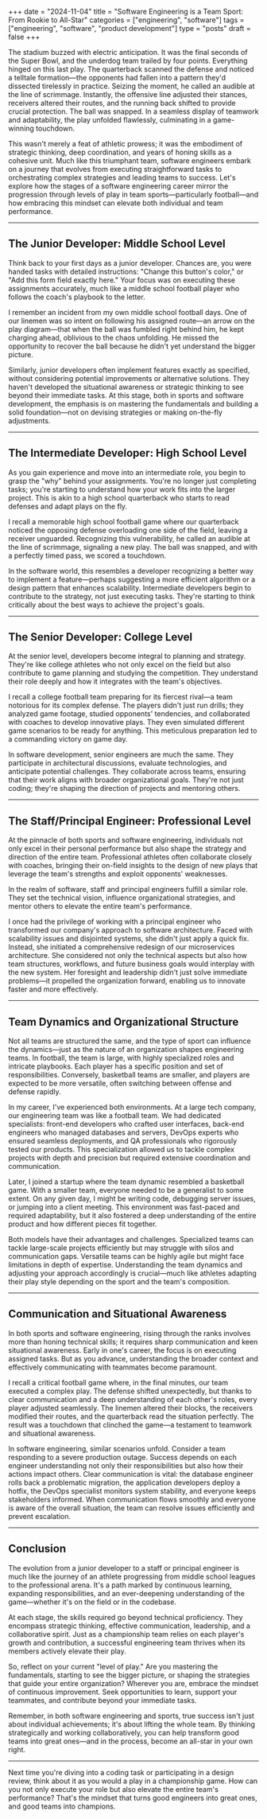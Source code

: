 
+++
date = "2024-11-04"
title = "Software Engineering is a Team Sport: From Rookie to All-Star"
categories = ["engineering", "software"]
tags = ["engineering", "software", "product development"]
type = "posts"
draft = false
+++

The stadium buzzed with electric anticipation. It was the final seconds of the Super Bowl, and the underdog team trailed by four points. Everything hinged on this last play. The quarterback scanned the defense and noticed a telltale formation—the opponents had fallen into a pattern they'd dissected tirelessly in practice. Seizing the moment, he called an audible at the line of scrimmage. Instantly, the offensive line adjusted their stances, receivers altered their routes, and the running back shifted to provide crucial protection. The ball was snapped. In a seamless display of teamwork and adaptability, the play unfolded flawlessly, culminating in a game-winning touchdown.

This wasn't merely a feat of athletic prowess; it was the embodiment of strategic thinking, deep coordination, and years of honing skills as a cohesive unit. Much like this triumphant team, software engineers embark on a journey that evolves from executing straightforward tasks to orchestrating complex strategies and leading teams to success. Let's explore how the stages of a software engineering career mirror the progression through levels of play in team sports—particularly football—and how embracing this mindset can elevate both individual and team performance.

---

## The Junior Developer: Middle School Level

Think back to your first days as a junior developer. Chances are, you were handed tasks with detailed instructions: "Change this button's color," or "Add this form field exactly here." Your focus was on executing these assignments accurately, much like a middle school football player who follows the coach's playbook to the letter.

I remember an incident from my own middle school football days. One of our linemen was so intent on following his assigned route—an arrow on the play diagram—that when the ball was fumbled right behind him, he kept charging ahead, oblivious to the chaos unfolding. He missed the opportunity to recover the ball because he didn't yet understand the bigger picture.

Similarly, junior developers often implement features exactly as specified, without considering potential improvements or alternative solutions. They haven't developed the situational awareness or strategic thinking to see beyond their immediate tasks. At this stage, both in sports and software development, the emphasis is on mastering the fundamentals and building a solid foundation—not on devising strategies or making on-the-fly adjustments.

---

## The Intermediate Developer: High School Level

As you gain experience and move into an intermediate role, you begin to grasp the "why" behind your assignments. You're no longer just completing tasks; you're starting to understand how your work fits into the larger project. This is akin to a high school quarterback who starts to read defenses and adapt plays on the fly.

I recall a memorable high school football game where our quarterback noticed the opposing defense overloading one side of the field, leaving a receiver unguarded. Recognizing this vulnerability, he called an audible at the line of scrimmage, signaling a new play. The ball was snapped, and with a perfectly timed pass, we scored a touchdown.

In the software world, this resembles a developer recognizing a better way to implement a feature—perhaps suggesting a more efficient algorithm or a design pattern that enhances scalability. Intermediate developers begin to contribute to the strategy, not just executing tasks. They're starting to think critically about the best ways to achieve the project's goals.

---

## The Senior Developer: College Level

At the senior level, developers become integral to planning and strategy. They're like college athletes who not only excel on the field but also contribute to game planning and studying the competition. They understand their role deeply and how it integrates with the team's objectives.

I recall a college football team preparing for its fiercest rival—a team notorious for its complex defense. The players didn't just run drills; they analyzed game footage, studied opponents' tendencies, and collaborated with coaches to develop innovative plays. They even simulated different game scenarios to be ready for anything. This meticulous preparation led to a commanding victory on game day.

In software development, senior engineers are much the same. They participate in architectural discussions, evaluate technologies, and anticipate potential challenges. They collaborate across teams, ensuring that their work aligns with broader organizational goals. They're not just coding; they're shaping the direction of projects and mentoring others.

---

## The Staff/Principal Engineer: Professional Level

At the pinnacle of both sports and software engineering, individuals not only excel in their personal performance but also shape the strategy and direction of the entire team. Professional athletes often collaborate closely with coaches, bringing their on-field insights to the design of new plays that leverage the team's strengths and exploit opponents' weaknesses.

In the realm of software, staff and principal engineers fulfill a similar role. They set the technical vision, influence organizational strategies, and mentor others to elevate the entire team's performance.

I once had the privilege of working with a principal engineer who transformed our company's approach to software architecture. Faced with scalability issues and disjointed systems, she didn't just apply a quick fix. Instead, she initiated a comprehensive redesign of our microservices architecture. She considered not only the technical aspects but also how team structures, workflows, and future business goals would interplay with the new system. Her foresight and leadership didn't just solve immediate problems—it propelled the organization forward, enabling us to innovate faster and more effectively.

---

## Team Dynamics and Organizational Structure

Not all teams are structured the same, and the type of sport can influence the dynamics—just as the nature of an organization shapes engineering teams. In football, the team is large, with highly specialized roles and intricate playbooks. Each player has a specific position and set of responsibilities. Conversely, basketball teams are smaller, and players are expected to be more versatile, often switching between offense and defense rapidly.

In my career, I've experienced both environments. At a large tech company, our engineering team was like a football team. We had dedicated specialists: front-end developers who crafted user interfaces, back-end engineers who managed databases and servers, DevOps experts who ensured seamless deployments, and QA professionals who rigorously tested our products. This specialization allowed us to tackle complex projects with depth and precision but required extensive coordination and communication.

Later, I joined a startup where the team dynamic resembled a basketball game. With a smaller team, everyone needed to be a generalist to some extent. On any given day, I might be writing code, debugging server issues, or jumping into a client meeting. This environment was fast-paced and required adaptability, but it also fostered a deep understanding of the entire product and how different pieces fit together.

Both models have their advantages and challenges. Specialized teams can tackle large-scale projects efficiently but may struggle with silos and communication gaps. Versatile teams can be highly agile but might face limitations in depth of expertise. Understanding the team dynamics and adjusting your approach accordingly is crucial—much like athletes adapting their play style depending on the sport and the team's composition.

---

## Communication and Situational Awareness

In both sports and software engineering, rising through the ranks involves more than honing technical skills; it requires sharp communication and keen situational awareness. Early in one's career, the focus is on executing assigned tasks. But as you advance, understanding the broader context and effectively communicating with teammates become paramount.

I recall a critical football game where, in the final minutes, our team executed a complex play. The defense shifted unexpectedly, but thanks to clear communication and a deep understanding of each other's roles, every player adjusted seamlessly. The linemen altered their blocks, the receivers modified their routes, and the quarterback read the situation perfectly. The result was a touchdown that clinched the game—a testament to teamwork and situational awareness.

In software engineering, similar scenarios unfold. Consider a team responding to a severe production outage. Success depends on each engineer understanding not only their responsibilities but also how their actions impact others. Clear communication is vital: the database engineer rolls back a problematic migration, the application developers deploy a hotfix, the DevOps specialist monitors system stability, and everyone keeps stakeholders informed. When communication flows smoothly and everyone is aware of the overall situation, the team can resolve issues efficiently and prevent escalation.

---

## Conclusion

The evolution from a junior developer to a staff or principal engineer is much like the journey of an athlete progressing from middle school leagues to the professional arena. It's a path marked by continuous learning, expanding responsibilities, and an ever-deepening understanding of the game—whether it's on the field or in the codebase.

At each stage, the skills required go beyond technical proficiency. They encompass strategic thinking, effective communication, leadership, and a collaborative spirit. Just as a championship team relies on each player's growth and contribution, a successful engineering team thrives when its members actively elevate their play.

So, reflect on your current "level of play." Are you mastering the fundamentals, starting to see the bigger picture, or shaping the strategies that guide your entire organization? Wherever you are, embrace the mindset of continuous improvement. Seek opportunities to learn, support your teammates, and contribute beyond your immediate tasks.

Remember, in both software engineering and sports, true success isn't just about individual achievements; it's about lifting the whole team. By thinking strategically and working collaboratively, you can help transform good teams into great ones—and in the process, become an all-star in your own right.

---

Next time you're diving into a coding task or participating in a design review, think about it as you would a play in a championship game. How can you not only execute your role but also elevate the entire team's performance? That's the mindset that turns good engineers into great ones, and good teams into champions.
